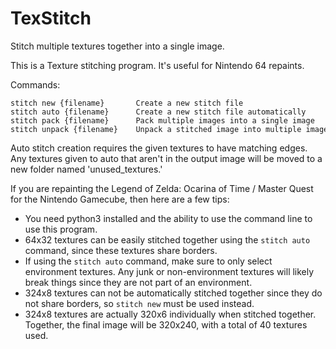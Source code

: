 # TexStitch
Stitch multiple textures together into a single image.

This is a Texture stitching program.
It's useful for Nintendo 64 repaints.

Commands:
```
stitch new {filename}       Create a new stitch file
stitch auto {filename}      Create a new stitch file automatically
stitch pack {filename}      Pack multiple images into a single image
stitch unpack {filename}    Unpack a stitched image into multiple images
```

Auto stitch creation requires the given textures to have matching edges.
Any textures given to auto that aren't in the output image will be moved to a
new folder named 'unused_textures.'

If you are repainting the Legend of Zelda: Ocarina of Time / Master Quest for
the Nintendo Gamecube, then here are a few tips:
 * You need python3 installed and the ability to use the command line to use
this program.
 * 64x32 textures can be easily stitched together using the `stitch auto`
command, since these textures share borders.
* If using the `stitch auto` command, make sure to only select environment
textures. Any junk or non-environment textures will likely break things since
they are not part of an environment.
 * 324x8 textures can not be automatically stitched together since they do not
share borders, so `stitch new` must be used instead.
 * 324x8 textures are actually 320x6 individually when stitched together.
Together, the final image will be 320x240, with a total of 40 textures used.
